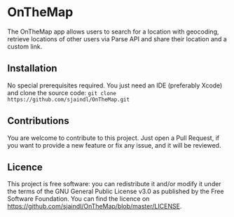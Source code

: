 # OnTheMap
The OnTheMap app allows users to search for a location with geocoding, retrieve locations of other users via Parse API and share their location and a custom link.

## Installation

No special prerequisites required. You just need an IDE (preferably Xcode) and clone the source code:
`git clone https://github.com/sjaindl/OnTheMap.git`

## Contributions

You are welcome to contribute to this project. Just open a Pull Request, if you want to provide a new feature or fix any issue, and it will be reviewed.

## Licence

This project is free software: you can redistribute it and/or modify it under the terms of the GNU General Public License v3.0 as published by the Free Software Foundation. You can find the licence on https://github.com/sjaindl/OnTheMap/blob/master/LICENSE.
